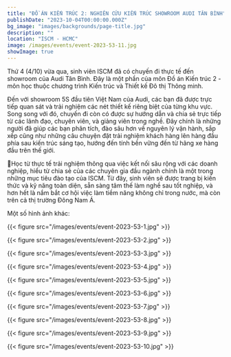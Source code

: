 ```yaml
---
title: "ĐỒ ÁN KIẾN TRÚC 2: NGHIÊN CỨU KIẾN TRÚC SHOWROOM AUDI TÂN BÌNH"
publishDate: "2023-10-04T00:00:00.000Z"
bg_image: "images/backgrounds/page-title.jpg"
description: "" 
location: "ISCM - HCMC"
image: /images/events/event-2023-53-11.jpg
showImage: true
---
```


Thứ 4 (4/10) vừa qua, sinh viên ISCM đã có chuyến đi thực tế đến showroom của Audi Tân Bình. Đây là một phần của môn Đồ án Kiến trúc 2 - môn học thuộc chương trình Kiến trúc và Thiết kế Đô thị Thông minh. 

Đến với showroom 5S đầu tiên Việt Nam của Audi, các bạn đã được trực tiếp quan sát và trải nghiệm các nét thiết kế riêng biệt của từng khu vực. Song song với đó, chuyến đi còn có được sự hướng dẫn và chia sẻ trực tiếp từ các lãnh đạo, chuyên viên, và giảng viên trong nghề. Đây chính là những người đã giúp các bạn phân tích, đào sâu hơn về nguyên lý vận hành, sắp xếp cũng như những câu chuyện đặt trải nghiệm khách hàng lên hàng đầu phía sau kiến trúc sáng tạo, hướng đến tính bền vững đến từ hãng xe hàng đầu trên thế giới.

🏁Học từ thực tế trải nghiệm thông qua việc kết nối sâu rộng với các doanh nghiệp, hiểu từ chia sẻ của các chuyên gia đầu ngành chính là một trong những mục tiêu đào tạo của ISCM. Từ đây, sinh viên sẽ được trang bị kiến thức và kỹ năng toàn diện, sẵn sàng tâm thế làm nghề sau tốt nghiệp, và hơn hết là nắm bắt cơ hội việc làm tiềm năng không chỉ trong nước, mà còn trên cả thị trường Đông Nam Á.

Một số hình ảnh khác: 

{{< figure src="/images/events/event-2023-53-1.jpg" >}} 

{{< figure src="/images/events/event-2023-53-2.jpg" >}} 

{{< figure src="/images/events/event-2023-53-3.jpg" >}} 

{{< figure src="/images/events/event-2023-53-4.jpg" >}} 

{{< figure src="/images/events/event-2023-53-5.jpg" >}} 

{{< figure src="/images/events/event-2023-53-6.jpg" >}} 

{{< figure src="/images/events/event-2023-53-7.jpg" >}} 

{{< figure src="/images/events/event-2023-53-8.jpg" >}} 

{{< figure src="/images/events/event-2023-53-9.jpg" >}} 

{{< figure src="/images/events/event-2023-53-10.jpg" >}} 

